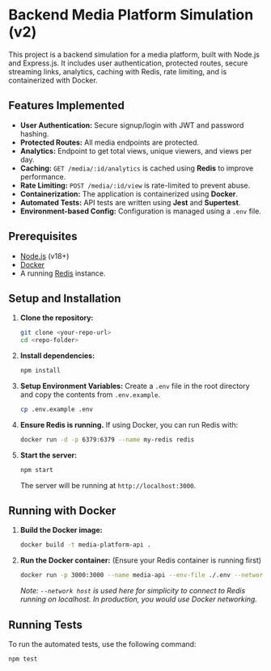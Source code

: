 # Backend Media Platform Simulation (v2)

This project is a backend simulation for a media platform, built with Node.js and Express.js. It includes user authentication, protected routes, secure streaming links, analytics, caching with Redis, rate limiting, and is containerized with Docker.

## Features Implemented

- **User Authentication:** Secure signup/login with JWT and password hashing.
- **Protected Routes:** All media endpoints are protected.
- **Analytics:** Endpoint to get total views, unique viewers, and views per day.
- **Caching:** `GET /media/:id/analytics` is cached using **Redis** to improve performance.
- **Rate Limiting:** `POST /media/:id/view` is rate-limited to prevent abuse.
- **Containerization:** The application is containerized using **Docker**.
- **Automated Tests:** API tests are written using **Jest** and **Supertest**.
- **Environment-based Config:** Configuration is managed using a `.env` file.

## Prerequisites

- [Node.js](https://nodejs.org/) (v18+)
- [Docker](https://www.docker.com/products/docker-desktop/)
- A running [Redis](https://redis.io/docs/getting-started/) instance.

## Setup and Installation

1.  **Clone the repository:**
    ```bash
    git clone <your-repo-url>
    cd <repo-folder>
    ```

2.  **Install dependencies:**
    ```bash
    npm install
    ```

3.  **Setup Environment Variables:**
    Create a `.env` file in the root directory and copy the contents from `.env.example`.
    ```bash
    cp .env.example .env
    ```

4.  **Ensure Redis is running.** If using Docker, you can run Redis with:
    ```bash
    docker run -d -p 6379:6379 --name my-redis redis
    ```

5.  **Start the server:**
    ```bash
    npm start
    ```
    The server will be running at `http://localhost:3000`.

## Running with Docker

1.  **Build the Docker image:**
    ```bash
    docker build -t media-platform-api .
    ```

2.  **Run the Docker container:**
    (Ensure your Redis container is running first)
    ```bash
    docker run -p 3000:3000 --name media-api --env-file ./.env --network host media-platform-api
    ```
    *Note: `--network host` is used here for simplicity to connect to Redis running on localhost. In production, you would use Docker networking.*

## Running Tests

To run the automated tests, use the following command:
```bash
npm test